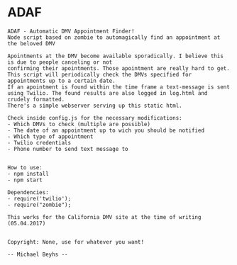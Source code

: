 # ADAF

    ADAF - Automatic DMV Appointment Finder!
    Node script based on zombie to automagically find an appointment at the beloved DMV
    
    Apointments at the DMV become available sporadically. I believe this is due to people canceling or not 
    confirming their apointments. Those apointment are really hard to get. 
    This script will periodically check the DMVs specified for appointments up to a certain date. 
    If an apointment is found within the time frame a text-message is sent
    using Twilio. The found results are also logged in log.html and crudely formatted.
    There's a simple webserver serving up this static html.

    Check inside config.js for the necessary modifications:
    - Which DMVs to check (multiple are possible)
    - The date of an appointment up to wich you should be notified
    - Which type of appointment
    - Twilio credentials
    - Phone number to send text message to


    How to use:
    - npm install
    - npm start

    Dependencies:
    - require('twilio');
	- require("zombie");

    This works for the California DMV site at the time of writing (05.04.2017)


    Copyright: None, use for whatever you want!

    -- Michael Beyhs --
